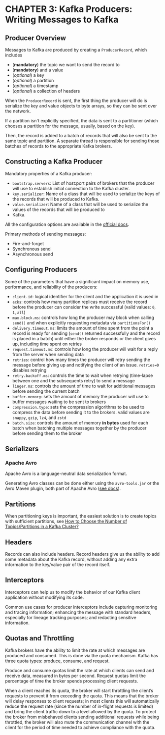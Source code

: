 # CHAPTER 3: Kafka Producers: Writing Messages to Kafka

## Producer Overview

Messages to Kafka are produced by creating a `ProducerRecord`, which includes

- (**mandatory**) the topic we want to send the record to
- (**mandatory**) and a value
- (_optional_) a key
- (_optional_) a partition
- (_optional_) a timestamp
- (_optional_) a collection of headers

When the `ProducerRecord` is sent, the first thing the producer will do is serialize the key and value objects to
byte arrays, so they can be sent over the network.

If a partition isn't explicitly specified, the data is sent to a partitioner (which chooses a partition for the
message, usually, based on the key).

Then, the record is added to a batch of records that will also be sent to the same topic and partition. A separate
thread is responsible for sending those batches of records to the appropriate Kafka brokers.

## Constructing a Kafka Producer

Mandatory properties of a Kafka producer:

- `bootstrap.servers`: List of host:port pairs of brokers that the producer will use to establish initial connection to
  the Kafka cluster.
- `key.serializer`: Name of a class that will be used to serialize the keys of the records that will be produced to
  Kafka.
- `value.serializer`: Name of a class that will be used to serialize the values of the records that will be produced to
- Kafka.

All the configuration options are available in
the [official docs](https://kafka.apache.org/documentation.html#producerconfigs).

Primary methods of sending messages:

- Fire-and-forget
- Synchronous send
- Asynchronous send

## Configuring Producers

Some of the parameters that have a significant impact on memory use, performance, and reliability of the producers:

- `client.id`: logical identifier for the client and the application it is used in
- `acks`: controls how many partition replicas must receive the record before the producer can consider the write
  successful (valid values: `0`, `1`, `all`)
- `max.block.ms`: controls how long the producer may block when calling `send()` and when explicitly requesting metadata
  via `partitionsFor()`
- `delivery.timeout.ms`: limits the amount of time spent from the point a record is ready for sending (`send()` returned
  successfully and the record is placed in a batch) until either the broker responds or the client gives up, including
  time spent on retries
- `request.timeout.ms`: controls how long the producer will wait for a reply from the server when sending data
- `retries`: control how many times the producer will retry sending the message before giving up and notifying the
  client of an issue. `retries=0` disables retrying
- `retry.backoff.ms`: controls the time to wait when retrying (time-lapse between one and the subsequents retry) to send
  a message
- `linger.ms`: controls the amount of time to wait for additional messages before sending the current batch
- `buffer.memory`: sets the amount of memory the producer will use to buffer messages waiting to be sent to brokers
- `compression.type`: sets the compression algorithms to be used to compress the data before sending it to the brokers.
  valid values are `snappy`, `gzip`, `lz4`, and `zstd`
- `batch.size`: controls the amount of memory **in bytes** used for each batch when batching multiple messages together
  by the producer before sending them to the broker

## Serializers

### Apache Avro

Apache Avro is a language-neutral data serialization format.

Generating Avro classes can be done either using the `avro-tools.jar` or the Avro Maven plugin, both part of Apache
Avro ([see docs](https://avro.apache.org/docs/current/getting-started-java/)).

## Partitions

When partitioning keys is important, the easiest solution is to create topics with sufficient partitions, see
[How to Choose the Number of Topics/Partitions in a Kafka Cluster?](https://www.confluent.io/blog/how-choose-number-topics-partitions-kafka-cluster/)

## Headers

Records can also include headers. Record headers give us the ability to add some metadata about the Kafka record,
without adding any extra information to the key/value pair of the record itself.

## Interceptors

Interceptors can help us to modify the behavior of our Kafka client application without modifying its code.

Common use cases for producer interceptors include capturing monitoring and tracing information; enhancing the message
with standard headers, especially for lineage tracking purposes; and redacting sensitive information.

## Quotas and Throttling

Kafka brokers have the ability to limit the rate at which messages are produced and consumed. This is done via the
quota mechanism. Kafka has three quota types: produce, consume, and request.

Produce and consume quotas limit the rate at which clients can send and receive data, measured in bytes per second.
Request quotas limit the percentage of time the broker spends processing client requests.

When a client reaches its quota, the broker will start throttling the client’s requests to prevent it from exceeding
the quota. This means that the broker will delay responses to client requests; in most clients this will automatically
reduce the request rate (since the number of in-flight requests is limited) and bring the client traffic down to a level
allowed by the quota. To protect the broker from misbehaved clients sending additional requests while being throttled,
the broker will also mute the communication channel with the client for the period of time needed to achieve compliance
with the quota.
